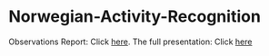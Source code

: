 # Norwegian-Activity-Recognition

Observations Report: Click [here](https://docs.google.com/document/d/1aDezREWhF0Dgm3Bh0RPrdVINYalgwarLzChLR6ease4/edit?usp=sharing).
The full presentation: Click [here](https://docs.google.com/presentation/d/1EEB1Uo__YL0FN5jQVeJSthth5ra0Ur9DeKzpcJr5JKQ/edit#slide=id.g646005e129_2_69)
